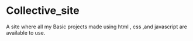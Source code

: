 # Collective_site
A site where all my Basic projects made using html , css ,and javascript  are available to use.
